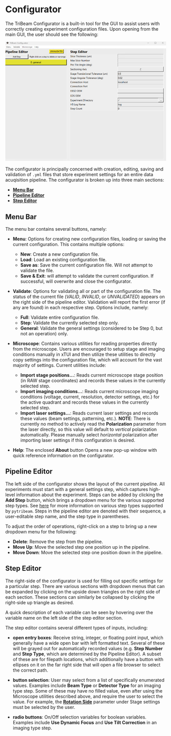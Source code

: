 # Configurator

The TriBeam Configurator is a built-in tool for the GUI to assist users with correctly creating experiment configuration files. Upon opening from the main GUI, the user should see the following:

![configurator_landing_page](configurator.png)

The configurator is principally concerned with creation, editing, saving and validation of `.yml` files that store experiment settings for an entire data acuqisition pipeline. The configurator is broken up into three main sections:

- [**Menu Bar**](#menu-bar)
- [**Pipeline Editor**](#pipeline-editor)
- [**Step Editor**](#step-editor)

## Menu Bar

The menu bar contains several buttons, namely:

- **Menu**: Options for creating new configuration files, loading or saving the current configuration. This contains multiple options:
    - **New**: Create a new configuration file.
    - **Load**: Load an existing configuration file.
    - **Save as**: Save the current configuration file. Will not attempt to validate the file.
    - **Save & Exit**: will attempt to validate the current configuration. If successful, will overwrite and close the configurator.

- **Validate**: Options for validating all or part of the configuration file. The status of the current file (*VALID*, *INVALID*, or *UNVALIDATED*) appears on the right side of the pipeline editor. Validation will report the first error (if any are found) in each respective step. Options include, namely:
    - **Full**: Validate entire configuration file.
    - **Step**: Validate the currently selected step only.
    - **General**: Validate the general settings (considered to be Step 0, but not an operation) only.

- **Microscope**: Contains various utilities for reading properties directly from the microscope. Users are encouraged to setup stage and imaging conditions manually in xTUI and then utilize these utilities to directly copy settings into the configuration file, which will account for the vast majority of settings. Current utilities include:

    - **Import stage positions...**: Reads current microscope stage position (in RAW stage coordinates) and records these values in the currently selected step.
    - **Import imaging conditions...**: Reads current microscope imaging conditions (voltage, current, resolution, detector settings, etc.) for the active quadrant and records these values in the currently selected step.
    - **Import laser settings...**: Reads current laser settings and records these values (beam settings, patterning, etc.). **NOTE**: There is currently no method to actively read the **Polarization** parameter from the laser directly, so this value will default to *vertical* polarization automatically. Please manually select *horizontal* polarization after importing laser settings if this configuration is desired.

- **Help**: The enclosed **About** button Opens a new pop-up window with quick reference information on the configurator.

## Pipeline Editor

The left side of the configurator shows the layout of the current pipeline. All experiments must start with a general settings step, which captures high-level information about the experiment. Steps can be added by clicking the **Add Step** button, which brings a dropdown menu for the various supported step types. See [here](../../config_file/steps/index.html) for more information on various step types supported by ``pytribeam``. Steps in the pipeline editor are denoted with their sequence, a user-editable step name, and the step type in parentheses.

To adjust the order of operations, right-click on a step to bring up a new dropdown menu for the following:

- **Delete**: Remove the step from the pipeline.
- **Move Up**: Move the selected step one position up in the pipeline.
- **Move Down**: Move the selected step one position down in the pipeline.

## Step Editor

The right-side of the configurator is used for filling out specific settings for a particular step. There are various sections with dropdown menus that can be expanded by clicking on the upside down triangles on the right side of each section. These sections can similarly be collapsed by clicking the right-side up triangle as desired.

A quick description of each variable can be seen by hovering over the variable name on the left side of the step editor section. 

The step editor contains several different types of inputs, including:

- **open entry boxes**: Receive string, integer, or floating point input, which generally have a wide open bar with left formatted text. Several of these will be grayed out for automatically recorded values (e.g. **Step Number** and **Step Type**, which are determined by the Pipeline Editor). A subset of these are for filepath locations, which additionally have a button with ellipses on it on the far right side that will open a file browser to select the correct path.

- **button selection**: User may select from a list of specifically enumerated values. Examples include **Beam Type** or **Detector Type** for an imaging type step. Some of these may have no filled value, even after using the Microscope utilities described above, and require the user to select the value. For example, the [**Rotation Side**](../../reference_frame/#rotation-side) parameter under Stage settings must be selected by the user.

- **radio buttons**: On/Off selection variables for boolean variables. Examples include **Use Dynamic Focus** and **Use Tilt Correction** in an imaging type step.